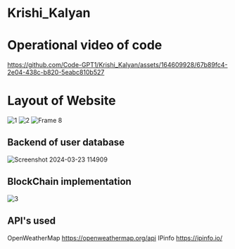 # Krishi_Kalyan

# Operational video of code


https://github.com/Code-GPT1/Krishi_Kalyan/assets/164609928/67b89fc4-2e04-438c-b820-5eabc810b527


# Layout of Website
![1](https://github.com/Code-GPT1/Krishi_Kalyan/assets/164609928/dab3ca5b-3243-4f99-999b-615d6a1c72ab)
![2](https://github.com/Code-GPT1/Krishi_Kalyan/assets/164609928/bffb9d95-84f3-4c03-9ac4-dead1b25f407)
![Frame 8](https://github.com/Code-GPT1/Krishi_Kalyan/assets/164609928/eb8739d6-4bb7-406f-8b71-22ad9ee03c38)


## Backend of user database
![Screenshot 2024-03-23 114909](https://github.com/Code-GPT1/Krishi_Kalyan/assets/164609928/4cbe4cf0-0197-4fed-abfc-b5f52e9fa5f0)

## BlockChain implementation

![3](https://github.com/Code-GPT1/Krishi_Kalyan/assets/164609928/30a64489-fc56-44db-bbea-91df2dbd9ee9)

## API's used
OpenWeatherMap https://openweathermap.org/api
IPinfo https://ipinfo.io/
